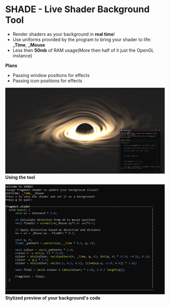 # SHADE - Live Shader Background Tool

- Render shaders as your background in **real time**!
- Use uniforms provided by the program to bring your shader to life: **_Time**, **_Mouse**
- Less then **50mb** of RAM usage(More then half of it just the OpenGL instance)


**Plans**
- Passing window positions for effects
- Passing icon positions for effects

![background](background.png)
**Using the tool**

![console](console.png)
**Stylized preview of your background's code**
